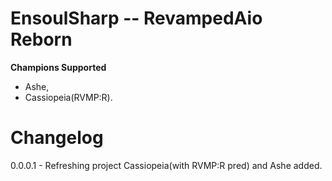 # EnsoulSharp -- RevampedAio Reborn

**Champions Supported**

- Ashe,
- Cassiopeia(RVMP:R).

# Changelog
0.0.0.1 - Refreshing project Cassiopeia(with RVMP:R pred) and Ashe added.
